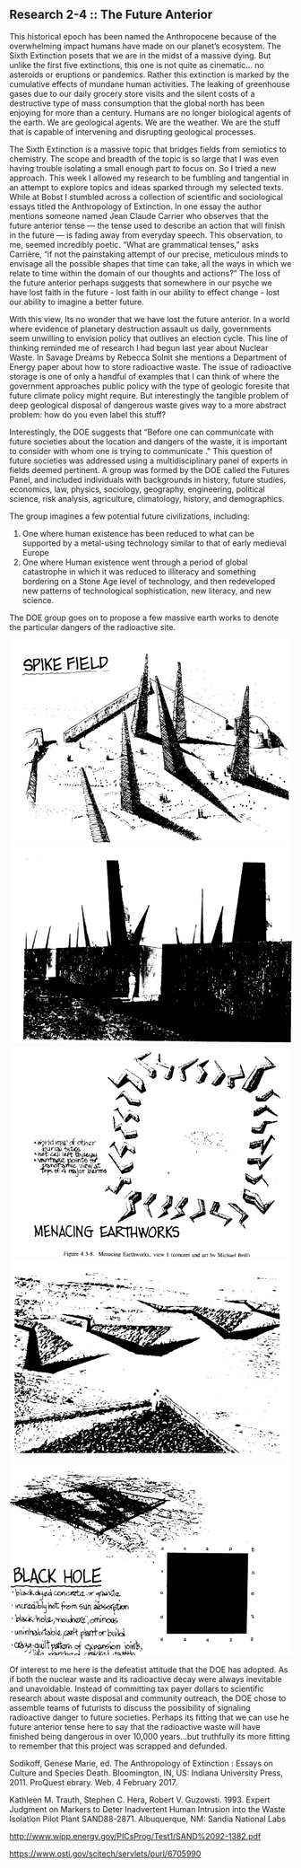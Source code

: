 ## Research 2-4 :: The Future Anterior
This historical epoch has been named the Anthropocene because of the overwhelming impact humans have made on our planet’s ecosystem. The Sixth Extinction posets that we are in the midst of a massive dying. But unlike the first five extinctions, this one is not quite as cinematic… no asteroids or eruptions or pandemics.  Rather this extinction is marked by the cumulative effects of mundane human activities. The leaking of greenhouse gases due to our daily grocery store visits and the silent costs of a destructive type of mass consumption that the global north has been enjoying for more than a century.  Humans are no longer biological agents of the earth.  We are geological agents.  We are the weather. We are the stuff that is capable of intervening and disrupting geological processes.  

The Sixth Extinction is a massive topic that bridges fields from semiotics to chemistry.  The scope and breadth of the topic is so large that I was even having trouble isolating a small enough part to focus on. So I tried a new approach. This week I allowed my research to be fumbling and tangential in an attempt to explore topics and ideas sparked through my selected texts.  
While at Bobst I stumbled across a collection of scientific and sociological essays titled the Anthropology of Extinction. In one essay the author mentions someone named Jean Claude Carrier who observes that the future anterior tense — the tense used to describe an action that will finish in the future — is fading away from everyday speech.  This observation, to me, seemed incredibly poetic. “What are grammatical tenses,” asks Carrière, “if not the painstaking attempt of our precise, meticulous minds to envisage all the possible shapes that time can take, all the ways in which we relate to time within the domain of our thoughts and actions?” The loss of the future anterior perhaps suggests that somewhere in our psyche we have lost faith in the future - lost faith in our ability to effect change - lost our ability to imagine a better future.  

With this view, Its no wonder that we have lost the future anterior.  In a world where evidence of planetary destruction assault us daily, governments seem unwilling to envision policy that outlives an election cycle. This line of thinking reminded me of research I had begun last year about Nuclear Waste. In Savage Dreams by Rebecca Solnit she mentions a Department of Energy paper about how to store radioactive waste. The issue of radioactive storage is one of only a handful of examples that I can think of where the government approaches public policy with the type of geologic foresite that future climate policy might require.  But interestingly the tangible problem of deep geological disposal of dangerous waste gives way to a more abstract problem: how do you even label this stuff?  

Interestingly, the DOE suggests that “Before one can communicate with future societies about the location and dangers of the waste, it is important to consider with whom one is trying to communicate ." This question of future societies was addressed using a multidisciplinary panel of experts in fields deemed pertinent. A group was formed by the DOE called the Futures Panel, and included individuals with backgrounds in history, future studies, economics, law, physics, sociology, geography, engineering, political science, risk analysis, agriculture, climatology, history, and demographics.

The group imagines a few potential future civilizations, including:  

1. One where human existence has been reduced to what can be supported by a metal-using technology similar to that of early medieval Europe  
2. One where Human existence went through a period of global catastrophe in which it was reduced to illiteracy and something bordering on a Stone Age level of technology, and then redeveloped new patterns of technological sophistication, new literacy, and new science.

The DOE group goes on to propose a few massive earth works to denote the particular dangers of the radioactive site.  

![alt text](./photos/3.png "") 
![alt text](./photos/4.png "")  
![alt text](./photos/5.png "") 
![alt text](./photos/6.png "") 
![alt text](./photos/7.png "") 

Of interest to me here is the defeatist attitude that the DOE has adopted.  As if both the nuclear waste and its radioactive decay were always inevitable and unavoidable.  Instead of committing tax payer dollars to scientific research about waste disposal and community outreach, the DOE chose to assemble teams of futurists to discuss the possibility of signaling radioactive danger to future societies.  Perhaps its fitting that we can use he future anterior tense here to say that the radioactive waste will have finished being dangerous in over 10,000 years…but truthfully its more fitting to remember that this project was scrapped and defunded.  

Sodikoff, Genese Marie, ed. The Anthropology of Extinction : Essays on Culture and Species Death. Bloomington, IN, US: Indiana University Press, 2011. ProQuest ebrary. Web. 4 February 2017.  

Kathleen M. Trauth, Stephen C. Hera, Robert V. Guzowsti. 1993. Expert Judgment on Markers to Deter Inadvertent Human Intrusion into the Waste Isolation Pilot Plant  SAND88-2871. Albuquerque, NM: Sandia National Labs  

http://www.wipp.energy.gov/PICsProg/Test1/SAND%2092-1382.pdf  

https://www.osti.gov/scitech/servlets/purl/6705990  

